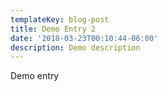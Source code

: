 ```yaml
---
templateKey: blog-post
title: Demo Entry 2
date: '2018-03-23T00:10:44-06:00'
description: Demo description
---
```

Demo entry
